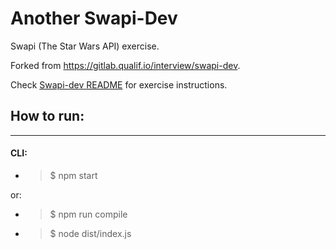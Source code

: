 # Another Swapi-Dev

Swapi (The Star Wars API) exercise.

Forked from https://gitlab.qualif.io/interview/swapi-dev.

Check [Swapi-dev README](README.legacy.md) for exercise instructions.

## How to run:

---

#### CLI:

- > $ npm start

or:

- > $ npm run compile

- > $ node dist/index.js

